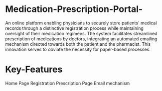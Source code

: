 # Medication-Prescription-Portal-
An online platform enabling physicians to securely store patients' medical records through a distinctive registration process while maintaining oversight of their medication regimens. The system facilitates streamlined prescription of medications by doctors, integrating an automated emailing mechanism directed towards both the patient and the pharmacist. This innovation serves to obviate the necessity for paper-based processes.

# Key-Features
Home Page
Registration
Prescription Page
Email mechanism



